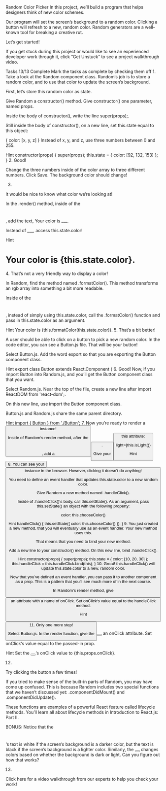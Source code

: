 Random Color Picker
In this project, we’ll build a program that helps designers think of new color schemes.

Our program will set the screen’s background to a random color. Clicking a button will refresh to a new, random color. Random generators are a well-known tool for breaking a creative rut.

Let’s get started!

If you get stuck during this project or would like to see an experienced developer work through it, click “Get Unstuck“ to see a project walkthrough video.

Tasks
13/13 Complete
Mark the tasks as complete by checking them off
1.
Take a look at the Random component class. Random‘s job is to store a random color, and to use that color to update the screen’s background.

First, let’s store this random color as state.

Give Random a constructor() method. Give constructor() one parameter, named props.

Inside the body of constructor(), write the line super(props);.

Still inside the body of constructor(), on a new line, set this.state equal to this object:

{ color: [x, y, z] }
Instead of x, y, and z, use three numbers between 0 and 255.


Hint
constructor(props) {
  super(props);
  this.state = {
    color: [92, 132, 153]
  };
}
2.
Good!

Change the three numbers inside of the color array to three different numbers. Click Save. The background color should change!

3.
It would be nice to know what color we’re looking at!

In the .render() method, inside of the <h1></h1>, add the text, Your color is ___.

Instead of ___, access this.state.color!


Hint
<h1 className={this.isLight() ? 'white' : 'black'}>
  Your color is {this.state.color}.
</h1>
4.
That’s not a very friendly way to display a color!

In Random, find the method named .formatColor(). This method transforms an rgb array into something a bit more readable.

Inside of the <h1></h1>, instead of simply using this.state.color, call the .formatColor() function and pass in this.state.color as an argument.


Hint
Your color is {this.formatColor(this.state.color)}.
5.
That’s a bit better!

A user should be able to click on a button to pick a new random color. In the code editor, you can see a Button.js file. That will be your button!

Select Button.js. Add the word export so that you are exporting the Button component class.


Hint
export class Button extends React.Component {
6.
Good! Now, if you import Button into Random.js, and you’ll get the Button component class that you want.

Select Random.js. Near the top of the file, create a new line after import ReactDOM from 'react-dom';.

On this new line, use import the Button component class.

Button.js and Random.js share the same parent directory.


Hint
import { Button } from './Button';
7.
Now you’re ready to render a <Button /> instance!

Inside of Random‘s render method, after the <h1></h1>, add a <Button />.

Give your <Button /> this attribute:

light={this.isLight()}

Hint
  </h1>
  <Button light={this.isLight()} />
</div>
8.
You can see your <Button /> instance in the browser. However, clicking it doesn’t do anything!

You need to define an event handler that updates this.state.color to a new random color.

Give Random a new method named .handleClick().

Inside of .handleClick()‘s body, call this.setState(). As an argument, pass this.setState() an object with the following property:

color: this.chooseColor()

Hint
handleClick() {
  this.setState({
    color: this.chooseColor()
  });
}
9.
You just created a new method, that you will eventually use as an event handler. Your new method uses this.

That means that you need to bind your new method.

Add a new line to your constructor() method. On this new line, bind .handleClick().


Hint
constructor(props) {
  super(props);
  this.state = {
    color: [10, 20, 30]
  };
  this.handleClick = this.handleClick.bind(this);
}
10.
Great! this.handleClick() will update this.state.color to a new, random color.

Now that you’ve defined an event handler, you can pass it to another component as a prop. This is a pattern that you’ll see much more of in the next course.

In Random‘s render method, give <Button /> an attribute with a name of onClick. Set onClick‘s value equal to the handleClick method.


Hint
  </h1>
  <Button
    light={this.isLight()}
    onClick={this.handleClick} />
</div>
11.
Only one more step!

Select Button.js. In the render function, give the <button></button> an onClick attribute. Set onClick‘s value equal to the passed-in prop.


Hint
Set the <button></button>‘s onClick value to {this.props.onClick}.

12.
Try clicking the button a few times!

If you tried to make sense of the built-in parts of Random, you may have come up confused. This is because Random includes two special functions that we haven’t discussed yet: .componentDidMount() and .componentDidUpdate().

These functions are examples of a powerful React feature called lifecycle methods. You’ll learn all about lifecycle methods in Introduction to React.js: Part II.

BONUS: Notice that the <h1></h1>‘s text is white if the screen’s background is a darker color, but the text is black if the screen’s background is a lighter color. Similarly, the <button></button> changes colors based on whether the background is dark or light. Can you figure out how that works?

13.
Click here for a video walkthrough from our experts to help you check your work!
